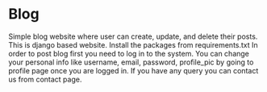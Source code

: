# Blog
Simple blog website where user can create, update, and  delete  their posts.
This is django based website.
Install the packages from requirements.txt
In order to post blog first you need to log in to the system.
You can change your personal info like username, email, password, profile_pic by going to profile page once you are logged in.
If you have any query you can contact us from contact page.
